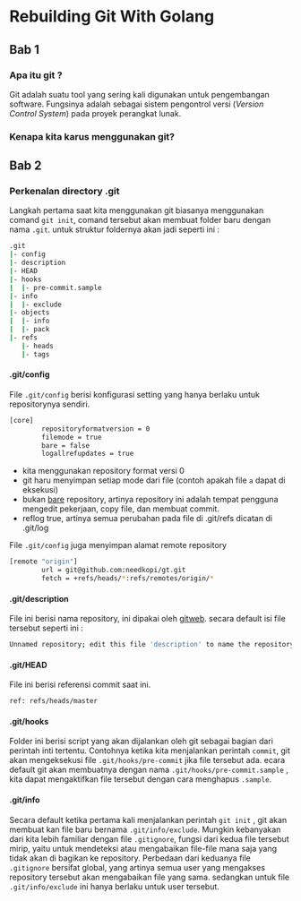 # Rebuilding Git With Golang

## Bab 1

### Apa itu git ?

Git adalah suatu tool yang sering kali digunakan untuk pengembangan software. Fungsinya adalah sebagai sistem pengontrol versi (*Version Control System*) pada proyek perangkat lunak.



### Kenapa kita karus menggunakan git?







## Bab 2

### Perkenalan directory .git

Langkah pertama saat kita menggunakan git biasanya menggunakan comand `git init`, comand tersebut akan membuat folder baru dengan nama `.git`.  untuk struktur foldernya akan jadi seperti ini :

``` bash
.git
|- config
|- description
|- HEAD
|- hooks
|  |- pre-commit.sample
|- info
|  |- exclude
|- objects
|  |- info
|  |- pack
|- refs
   |- heads
   |- tags
```

#### .git/config

File `.git/config` berisi konfigurasi setting yang hanya berlaku untuk repositorynya sendiri. 

``` bash
[core]
        repositoryformatversion = 0
        filemode = true
        bare = false
        logallrefupdates = true
```

* kita menggunakan repository format versi 0
* git haru menyimpan setiap mode dari file (contoh apakah file `a` dapat di eksekusi)
* bukan [bare](https://www.geeksforgeeks.org/bare-repositories-in-git/) repository, artinya repository ini adalah tempat pengguna mengedit pekerjaan, copy file, dan membuat commit.
* reflog true, artinya semua perubahan pada file di .git/refs dicatan di .git/log

File `.git/config` juga menyimpan alamat remote repository

``` bash
[remote "origin"]
        url = git@github.com:needkopi/gt.git
        fetch = +refs/heads/*:refs/remotes/origin/*
```

#### .git/description

File ini berisi nama repository, ini dipakai oleh [gitweb](https://git-scm.com/book/en/v2/Git-on-the-Server-GitWeb). secara default isi file tersebut seperti ini :

``` bash
Unnamed repository; edit this file 'description' to name the repository.
```

 #### .git/HEAD

File ini berisi referensi commit saat ini. 

``` bash
ref: refs/heads/master
```

#### .git/hooks

Folder ini berisi script yang akan dijalankan oleh git sebagai bagian dari perintah inti tertentu. Contohnya ketika kita menjalankan perintah `commit`, git akan mengeksekusi file `.git/hooks/pre-commit` jika file tersebut ada. ecara default git akan membuatnya dengan nama `.git/hooks/pre-commit.sample` , kita dapat mengaktifkan file tersebut dengan cara menghapus `.sample`.

#### .git/info

Secara default ketika pertama kali menjalankan perintah `git init` , git akan membuat kan file baru bernama `.git/info/exclude`. Mungkin kebanyakan dari kita lebih familiar dengan file `.gitignore`, fungsi dari kedua file tersebut mirip, yaitu untuk mendeteksi atau mengabaikan file-file mana saja yang tidak akan di bagikan ke repository. Perbedaan dari keduanya file `.gitignore` bersifat global, yang artinya semua user yang mengakses repository tersebut akan mengabaikan file yang sama. sedangkan untuk file `.git/info/exclude` ini hanya berlaku untuk user tersebut.